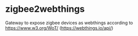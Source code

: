 # zigbee2webthings

Gateway to expose zigbee devices as webthings according to https://www.w3.org/WoT/ (https://webthings.io/api/) 
